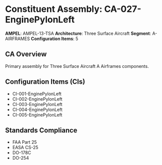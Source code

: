 # Constituent Assembly: CA-027-EnginePylonLeft

**AMPEL**: AMPEL-13-TSA
**Architecture**: Three Surface Aircraft
**Segment**: A-AIRFRAMES
**Configuration Items**: 5

## CA Overview
Primary assembly for Three Surface Aircraft A Airframes components.

## Configuration Items (CIs)
- CI-001-EnginePylonLeft
- CI-002-EnginePylonLeft
- CI-003-EnginePylonLeft
- CI-004-EnginePylonLeft
- CI-005-EnginePylonLeft

## Standards Compliance
- FAA Part 25
- EASA CS-25
- DO-178C
- DO-254
